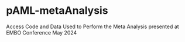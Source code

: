 # pAML-metaAnalysis
Access Code and Data Used to Perform the Meta Analysis presented at EMBO Conference May 2024
